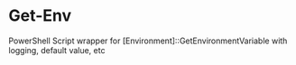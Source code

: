 # Get-Env
PowerShell Script wrapper for [Environment]::GetEnvironmentVariable with logging, default value, etc
